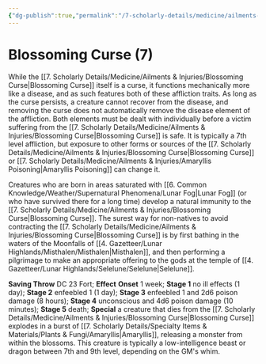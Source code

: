 ```yaml
---
{"dg-publish":true,"permalink":"/7-scholarly-details/medicine/ailments-and-injuries/blossoming-curse/","noteIcon":""}
---
```


# Blossoming Curse (7)

While the [[7. Scholarly Details/Medicine/Ailments & Injuries/Blossoming Curse\|Blossoming Curse]] itself is a curse, it functions mechanically more like a disease, and as such features both of these affliction traits. As long as the curse persists, a creature cannot recover from the disease, and removing the curse does not automatically remove the disease element of the affliction. Both elements must be dealt with individually before a victim suffering from the [[7. Scholarly Details/Medicine/Ailments & Injuries/Blossoming Curse\|Blossoming Curse]] is safe. It is typically a 7th level affliction, but exposure to other forms or sources of the [[7. Scholarly Details/Medicine/Ailments & Injuries/Blossoming Curse\|Blossoming Curse]] or [[7. Scholarly Details/Medicine/Ailments & Injuries/Amaryllis Poisoning\|Amaryllis Poisoning]] can change it. 

Creatures who are born in areas saturated with [[6. Common Knowledge/Weather/Supernatural Phenomena/Lunar Fog\|Lunar Fog]] (or who have survived there for a long time) develop a natural immunity to the [[7. Scholarly Details/Medicine/Ailments & Injuries/Blossoming Curse\|Blossoming Curse]]. The surest way for non-natives to avoid contracting the [[7. Scholarly Details/Medicine/Ailments & Injuries/Blossoming Curse\|Blossoming Curse]] is by first bathing in the waters of the Moonfalls of [[4. Gazetteer/Lunar Highlands/Misthalen/Misthalen\|Misthalen]], and then performing a pilgrimage to make an appropriate offering to the gods at the temple of [[4. Gazetteer/Lunar Highlands/Selelune/Selelune\|Selelune]].  

**Saving Throw** DC 23 Fort; **Effect** **Onset** 1 week; **Stage 1** no ill effects (1 day); **Stage 2** enfeebled 1 (1 day); **Stage 3** enfeebled 1 and 2d6 poison damage (8 hours); **Stage 4** unconscious and 4d6 poison damage (10 minutes); **Stage 5** death; **Special** a creature that dies from the [[7. Scholarly Details/Medicine/Ailments & Injuries/Blossoming Curse\|Blossoming Curse]] explodes in a burst of [[7. Scholarly Details/Specialty Items & Materials/Plants & Fungi/Amaryllis\|Amaryllis]], releasing a monster from within the blossoms. This creature is typically a low-intelligence beast or dragon between 7th and 9th level, depending on the GM's whim.